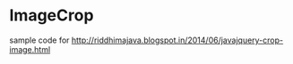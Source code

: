 ImageCrop
=========
sample code for http://riddhimajava.blogspot.in/2014/06/javajquery-crop-image.html
